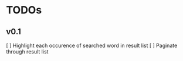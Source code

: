 # TODOs

## v0.1
[ ] Highlight each occurence of searched word in result list
[ ] Paginate through result list
